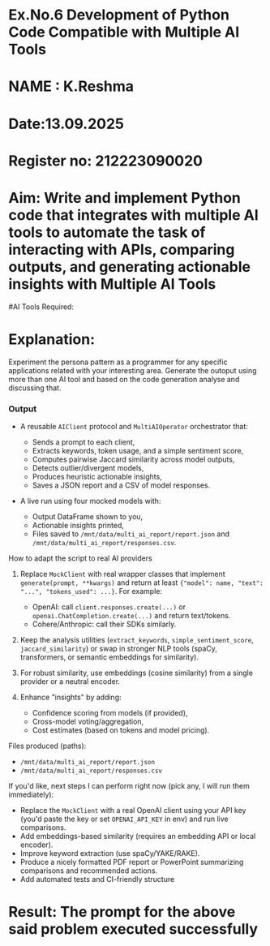 # Ex.No.6 Development of Python Code Compatible with Multiple AI Tools
# NAME : K.Reshma
# Date:13.09.2025
# Register no: 212223090020
# Aim: Write and implement Python code that integrates with multiple AI tools to automate the task of interacting with APIs, comparing outputs, and generating actionable insights with Multiple AI Tools

#AI Tools Required:

# Explanation:
Experiment the persona pattern as a programmer for any specific applications related with your interesting area. 
Generate the outoput using more than one AI tool and based on the code generation analyse and discussing that. 
### Output
* A reusable `AIClient` protocol and `MultiAIOperator` orchestrator that:

  * Sends a prompt to each client,
  * Extracts keywords, token usage, and a simple sentiment score,
  * Computes pairwise Jaccard similarity across model outputs,
  * Detects outlier/divergent models,
  * Produces heuristic actionable insights,
  * Saves a JSON report and a CSV of model responses.
* A live run using four mocked models with:

  * Output DataFrame shown to you,
  * Actionable insights printed,
  * Files saved to `/mnt/data/multi_ai_report/report.json` and `/mnt/data/multi_ai_report/responses.csv`.

How to adapt the script to real AI providers

1. Replace `MockClient` with real wrapper classes that implement `generate(prompt, **kwargs)` and return at least `{"model": name, "text": "...", "tokens_used": ...}`. For example:

   * OpenAI: call `client.responses.create(...)` or `openai.ChatCompletion.create(...)` and return text/tokens.
   * Cohere/Anthropic: call their SDKs similarly.
2. Keep the analysis utilities (`extract_keywords`, `simple_sentiment_score`, `jaccard_similarity`) or swap in stronger NLP tools (spaCy, transformers, or semantic embeddings for similarity).
3. For robust similarity, use embeddings (cosine similarity) from a single provider or a neutral encoder.
4. Enhance "insights" by adding:

   * Confidence scoring from models (if provided),
   * Cross-model voting/aggregation,
   * Cost estimates (based on tokens and model pricing).

Files produced (paths):

* `/mnt/data/multi_ai_report/report.json`
* `/mnt/data/multi_ai_report/responses.csv`

If you'd like, next steps I can perform right now (pick any, I will run them immediately):

* Replace the `MockClient` with a real OpenAI client using your API key (you'd paste the key or set `OPENAI_API_KEY` in env) and run live comparisons.
* Add embeddings-based similarity (requires an embedding API or local encoder).
* Improve keyword extraction (use spaCy/YAKE/RAKE).
* Produce a nicely formatted PDF report or PowerPoint summarizing comparisons and recommended actions.
* Add automated tests and CI-friendly structure
  
# Result: The prompt for the above said problem executed successfully

